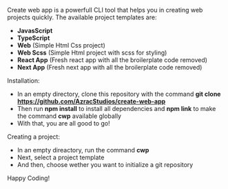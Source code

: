 Create web app is a powerfull CLI tool that helps you in creating web projects quickly. The available project templates are:
* **JavasScript**
* **TypeScript**
* **Web** (Simple Html Css project)
* **Web Scss** (Simple Html project with scss for styling)
* **React App** (Fresh react app with all the broilerplate code removed)
* **Next App** (Fresh next app with all the broilerplate code removed)

Installation:
* In an empty directory, clone this repository with the command **git clone https://github.com/AzracStudios/create-web-app**
* Then run **npm install** to install all dependencies and **npm link** to make the command **cwp** available globally
* With that, you are all good to go! 

Creating a project:
* In an empty direactory, run the command **cwp**
* Next, select a project template
* And then, choose wether you want to initialize a git repository

Happy Coding!
